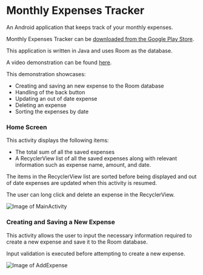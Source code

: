 # Monthly Expenses Tracker
An Android application that keeps track of your monthly expenses. 

Monthly Expenses Tracker can be [downloaded from the Google Play Store](https://play.google.com/store/apps/details?id=com.github.LRE323).

This application is written in Java and uses Room as the database.

A video demonstration can be found [here](https://streamable.com/7d5nzz). 

This demonstration showcases:

* Creating and saving an new expense to the Room database
* Handling of the back button
* Updating an out of date expense
* Deleting an expense
* Sorting the expenses by date


### Home Screen

This activity displays the following items:

* The total sum of all the saved expenses
* A RecyclerView list of all the saved expenses along with relevant information such as expense name, amount, and date. 

The items in the RecyclerView list are sorted before being displayed and out of date expenses are updated when this activity is resumed.

The user can long click and delete an expense in the RecyclerView.

![Image of MainActivity](https://i.imgur.com/FjAobBl.jpg) 


### Creating and Saving a New Expense

This activity allows the user to input the necessary information required to create a new expense and save it to the Room database.

Input validation is executed before attempting to create a new expense.

![Image of AddExpense](https://i.imgur.com/fHznd3l.jpg)
